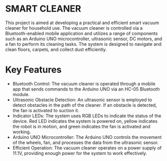 # SMART CLEANER 
This project is aimed at developing a practical and efficient smart vacuum cleaner for household use. The vacuum cleaner is controlled via a Bluetooth-enabled mobile application and utilizes a range of components such as an Arduino UNO microcontroller, ultrasonic sensor, DC motors, and a fan to perform its cleaning tasks. The system is designed to navigate and clean floors, carpets, and collect dust efficiently.

# Key Features
- Bluetooth Control: The vacuum cleaner is operated through a mobile app that sends commands to the Arduino UNO via an HC-05 Bluetooth module.
- Ultrasonic Obstacle Detection: An ultrasonic sensor is employed to detect obstacles in the path of the cleaner. If an obstacle is detected, the fan is activated to suction it.
- Indicator LEDs: The system uses RGB LEDs to indicate the status of the device. Red LED indicates the system is powered on, yellow indicates the robot is in motion, and green indicates the fan is activated and working.
- Arduino UNO Microcontroller: The Arduino UNO controls the movement of the wheels, fan, and processes the data from the ultrasonic sensor.
- Efficient Operation: The vacuum cleaner operates on a power supply of 11.1V, providing enough power for the system to work effectively.
